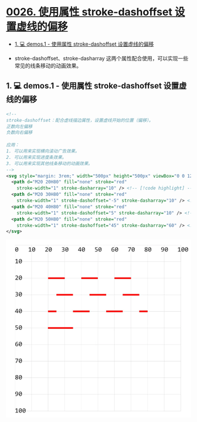 # [0026. 使用属性 stroke-dashoffset 设置虚线的偏移](https://github.com/Tdahuyou/svg/tree/main/0026.%20%E4%BD%BF%E7%94%A8%E5%B1%9E%E6%80%A7%20stroke-dashoffset%20%E8%AE%BE%E7%BD%AE%E8%99%9A%E7%BA%BF%E7%9A%84%E5%81%8F%E7%A7%BB)

<!-- region:toc -->
- [1. 💻 demos.1 - 使用属性 stroke-dashoffset 设置虚线的偏移](#1--demos1---使用属性-stroke-dashoffset-设置虚线的偏移)
<!-- endregion:toc -->
- stroke-dashoffset、stroke-dasharray 这两个属性配合使用，可以实现一些常见的线条移动的动画效果。

## 1. 💻 demos.1 - 使用属性 stroke-dashoffset 设置虚线的偏移

```xml
<!--
stroke-dashoffset：配合虚线描边属性，设置虚线开始的位置（偏移）。
正数向左偏移
负数向右偏移

应用：
1. 可以用来实现横向滚动广告效果。
2. 可以用来实现进度条效果。
3. 可以用来实现其他线条移动的动画效果。
-->
<svg style="margin: 3rem;" width="500px" height="500px" viewBox="0 0 120 120" xmlns="http://www.w3.org/2000/svg">
  <path d="M20 20H80" fill="none" stroke="red"
    stroke-width="1" stroke-dasharray="10" /> <!-- [!code highlight] -->
  <path d="M20 30H80" fill="none" stroke="red"
    stroke-width="1" stroke-dashoffset="-5" stroke-dasharray="10" /> <!-- [!code highlight] -->
  <path d="M20 40H80" fill="none" stroke="red"
    stroke-width="1" stroke-dashoffset="5" stroke-dasharray="10" /> <!-- [!code highlight] -->
  <path d="M20 50H80" fill="none" stroke="red"
    stroke-width="1" stroke-dashoffset="45" stroke-dasharray="60" /> <!-- [!code highlight] -->
</svg>
```

![](assets/2024-12-10-11-13-25.png)
